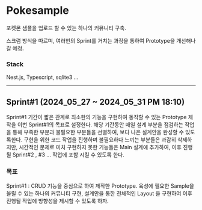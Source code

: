 # Pokesample 

포켓몬 샘플을 업로드 할 수 있는 하나의 커뮤니티 구축. 

스크럼 방식을 따르며, 여러번의 Sprint를 거치는 과정을 통하여 Prototype을 개선해나갈 예정. 

### Stack 

Nest.js, Typescript, sqlite3 ...



---


## Sprint#1 (2024_05_27 ~ 2024_05_31 PM 18:10)
Sprint#1 기간이 짧은 관계로 최소한의 기능을 구현하여 동작할 수 있는 Prototype 제작을 이번 Sprint#1의 목표로 설정한다. 해당 기간동안 매일 설계 부분을 점검하는 작업을 통해 부족한 부분과 불필요한 부분들을 선별하여, 보다 나은 설계안을 완성할 수 있도록한다. 구현을 위한 코드 작업을 진행하며 불필요하다 느끼는 부분들은 과감히 삭제하지만, 시간적인 문제로 미처 구현하지 못한 기능들은 Main 설계에 추가하여, 이후 진행될 Sprint#2 , #3 … 작업에 포함 시킬 수 있도록 한다.

### 목표

Sprint#1 : CRUD 기능을 중심으로 하여 제작한 Prototype. 육성에 필요한 Sample을 올릴 수 있는 하나의 커뮤니티 구현, 설계안을 통한 전체적인 Layout 을 구현하여 이후 진행될 작업에 방향성을 제시할 수 있도록 하자.
